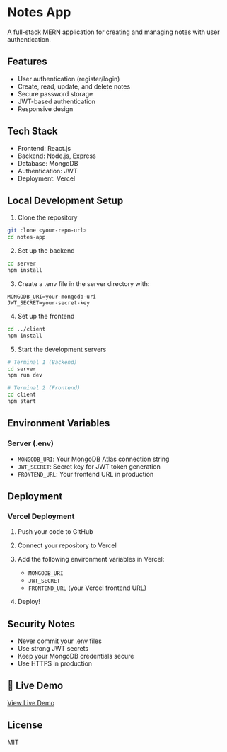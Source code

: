 # Notes App

A full-stack MERN application for creating and managing notes with user authentication.

## Features

- User authentication (register/login)
- Create, read, update, and delete notes
- Secure password storage
- JWT-based authentication
- Responsive design

## Tech Stack

- Frontend: React.js
- Backend: Node.js, Express
- Database: MongoDB
- Authentication: JWT
- Deployment: Vercel

## Local Development Setup

1. Clone the repository
```bash
git clone <your-repo-url>
cd notes-app
```

2. Set up the backend
```bash
cd server
npm install
```

3. Create a .env file in the server directory with:
```
MONGODB_URI=your-mongodb-uri
JWT_SECRET=your-secret-key
```

4. Set up the frontend
```bash
cd ../client
npm install
```

5. Start the development servers
```bash
# Terminal 1 (Backend)
cd server
npm run dev

# Terminal 2 (Frontend)
cd client
npm start
```

## Environment Variables

### Server (.env)
- `MONGODB_URI`: Your MongoDB Atlas connection string
- `JWT_SECRET`: Secret key for JWT token generation
- `FRONTEND_URL`: Your frontend URL in production

## Deployment

### Vercel Deployment

1. Push your code to GitHub
2. Connect your repository to Vercel
3. Add the following environment variables in Vercel:
   - `MONGODB_URI`
   - `JWT_SECRET`
   - `FRONTEND_URL` (your Vercel frontend URL)

4. Deploy!

## Security Notes

- Never commit your .env files
- Use strong JWT secrets
- Keep your MongoDB credentials secure
- Use HTTPS in production

## 🔗 Live Demo
[View Live Demo](https://your-vercel-url.vercel.app)

## License

MIT

